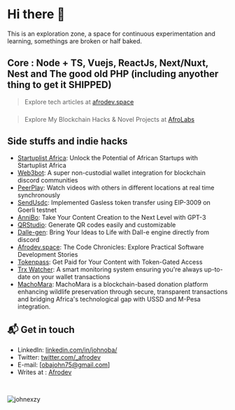 # Hi there 👋

This is an exploration zone, a space for continuous experimentation and learning, somethings are broken or half baked.

## Core : Node + TS, Vuejs, ReactJs, Next/Nuxt, Nest and The good old PHP (including anyother thing to get it SHIPPED)

> Explore tech articles at [afrodev.space][3]
### 
> Explore My Blockchain Hacks & Novel Projects at [AfroLabs][5]

## Side stuffs and indie hacks
- [Startuplist Africa](https://startuplist.africa): Unlock the Potential of African Startups with Startuplist Africa
- [Web3bot](https://web3bot-ui.web.app): A super non-custodial wallet integration for blockchain discord communities
- [PeerPlay](https://peerplay.space): Watch videos with others in different locations at real time synchronously
- [SendUsdc](https://sendusdc.surge.sh): Implemented Gasless token transfer using EIP-3009 on Goerli testnet
- [AnniBo](https://annibo.onrender.com/): Take Your Content Creation to the Next Level with GPT-3
- [QRStudio](https://qr-studio.vercel.app/): Generate QR codes easily and customizable
- [Dalle-gen](https://github.com/johnexzy/Dalle-gen): Bring Your Ideas to Life with Dall-e engine directly from discord
- [Afrodev.space](https://afrodev.space): The Code Chronicles: Explore Practical Software Development Stories
- [Tokenpass](https://github.com/johnexzy/tokenpass-contract): Get Paid for Your Content with Token-Gated Access
- [Trx Watcher](https://github.com/AfroLabsInc/trx-watcher/): A smart monitoring system ensuring you're always up-to-date on your wallet transactions
- [MachoMara](https://github.com/AfroLabsInc/marascan-contract): MachoMara is a blockchain-based donation platform enhancing wildlife preservation through secure, transparent transactions and bridging Africa's technological gap with USSD and M-Pesa integration.

## 📬 Get in touch

- LinkedIn: [linkedin.com/in/johnoba/][1]
- Twitter: [twitter.com/_afrodev][2]
- E-mail: [obajohn75@gmail.com]
- Writes at : [Afrodev][3]
<br/>
<p align="left"> <img src="https://komarev.com/ghpvc/?username=johnexzy&label=Profile%20views&color=0e75b6&style=flat" alt="johnexzy" /> </p>

[1]: https://www.linkedin.com/in/johnoba/
[2]: https://twitter.com/intent/follow?screen_name=_afrodev
[3]: https://afrodev.space
[4]: https://annibo.up.railway.app/
[5]: https://github.com/AfroLabsInc
